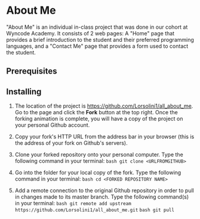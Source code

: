 # About Me

"About Me" is an individual in-class project that was done in our cohort at Wyncode Academy. It consists of 2 web pages: A "Home" page that provides a brief introduction to the student and their preferred programming languages, and a "Contact Me" page that provides a form used to contact the student.

## Prerequisites

 <!-- Steps to get project onto user's computer -->

## Installing

 1. The location of the project is https://github.com/Lorsolini1/all_about_me. Go to the page and click the **Fork** button at the top right. Once the forking animation is complete, you will have a copy of the project on your personal Github account.

 2. Copy your fork's HTTP URL from the address bar in your browser (this is the address of your fork on Github's servers).

 3. Clone your forked repository onto your personal computer. Type the following command in your terminal: ```bash git clone <URLFROMGITHUB>```

 4. Go into the folder for your local copy of the fork. Type the following command in your terminal: ```bash cd <FORKED REPOSITORY NAME>```

 5. Add a remote connection to the original Github repository in order to pull in changes made to its master branch. Type the following command(s) in your terminal: ```bash git remote add upstream https://github.com/Lorsolini1/all_about_me.git``` ```bash git pull```

